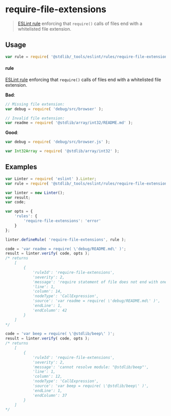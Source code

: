 <!--

@license Apache-2.0

Copyright (c) 2018 The Stdlib Authors.

Licensed under the Apache License, Version 2.0 (the "License");
you may not use this file except in compliance with the License.
You may obtain a copy of the License at

   http://www.apache.org/licenses/LICENSE-2.0

Unless required by applicable law or agreed to in writing, software
distributed under the License is distributed on an "AS IS" BASIS,
WITHOUT WARRANTIES OR CONDITIONS OF ANY KIND, either express or implied.
See the License for the specific language governing permissions and
limitations under the License.

-->

# require-file-extensions

> [ESLint rule][eslint-rules] enforcing that `require()` calls of files end with a whitelisted file extension.

<section class="intro">

</section>

<!-- /.intro -->

<section class="usage">

## Usage

```javascript
var rule = require( '@stdlib/_tools/eslint/rules/require-file-extensions' );
```

#### rule

[ESLint rule][eslint-rules] enforcing that `require()` calls of files end with a whitelisted file extension.

**Bad**:

<!-- run-disable -->

<!-- eslint-disable stdlib/require-file-extensions -->

```javascript
// Missing file extension:
var debug = require( 'debug/src/browser' );

// Invalid file extension:
var readme = require( '@stdlib/array/int32/README.md' );
```

**Good**:

```javascript
var debug = require( 'debug/src/browser.js' );

var Int32Array = require( '@stdlib/array/int32' );
```

</section>

<!-- /.usage -->

<section class="examples">

## Examples

<!-- eslint no-undef: "error" -->

```javascript
var Linter = require( 'eslint' ).Linter;
var rule = require( '@stdlib/_tools/eslint/rules/require-file-extensions' );

var linter = new Linter();
var result;
var code;

var opts = {
    'rules': {
        'require-file-extensions': 'error'
    }
};

linter.defineRule( 'require-file-extensions', rule );

code = 'var readme = require( \'debug/README.md\' )';
result = linter.verify( code, opts );
/* returns
    [
        {
            'ruleId': 'require-file-extensions',
            'severity': 2,
            'message': 'require statement of file does not end with one of the whitelisted file extensions (.js,.json,.node). Value: debug/README.md',
            'line': 1,
            'column': 14,
            'nodeType': 'CallExpression',
            'source': 'var readme = require( \'debug/README.md\' )',
            'endLine': 1,
            'endColumn': 42
        }
    ]
*/

code = 'var beep = require( \'@stdlib/beep\' )';
result = linter.verify( code, opts );
/* returns
    [
        {
            'ruleId': 'require-file-extensions',
            'severity': 2,
            'message': 'cannot resolve module: "@stdlib/beep"',
            'line': 1,
            'column': 12,
            'nodeType': 'CallExpression',
            'source': 'var beep = require( \'@stdlib/beep\' )',
            'endLine': 1,
            'endColumn': 37
        }
    ]
*/
```

</section>

<!-- /.examples -->

<!-- Section for related `stdlib` packages. Do not manually edit this section, as it is automatically populated. -->

<section class="related">

</section>

<!-- /.related -->

<!-- Section for all links. Make sure to keep an empty line after the `section` element and another before the `/section` close. -->

<section class="links">

[eslint-rules]: https://eslint.org/docs/developer-guide/working-with-rules

</section>

<!-- /.links -->
